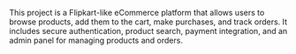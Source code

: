 This project is a Flipkart-like eCommerce platform that allows users to browse products, add them to the cart, make purchases, and track orders.
It includes secure authentication, product search, payment integration, and an admin panel for managing products and orders.
